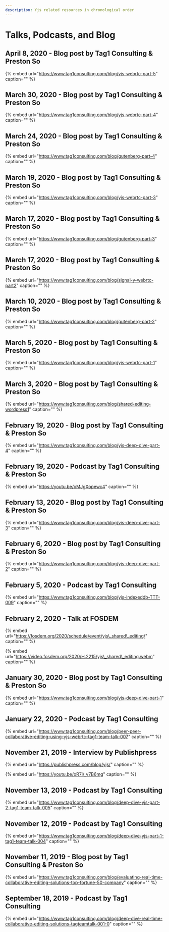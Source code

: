 ```yaml
---
description: Yjs related resources in chronological order
---
```


# Talks, Podcasts, and Blog

## April 8, 2020 - Blog post by Tag1 Consulting & Preston So

{% embed url="https://www.tag1consulting.com/blog/yjs-webrtc-part-5" caption="" %}

## March 30, 2020 - Blog post by Tag1 Consulting & Preston So

{% embed url="https://www.tag1consulting.com/blog/yjs-webrtc-part-4" caption="" %}

## March 24, 2020 - Blog post by Tag1 Consulting & Preston So

{% embed url="https://www.tag1consulting.com/blog/gutenberg-part-4" caption="" %}

## March 19, 2020 - Blog post by Tag1 Consulting & Preston So

{% embed url="https://www.tag1consulting.com/blog/yjs-webrtc-part-3" caption="" %}

## March 17, 2020 - Blog post by Tag1 Consulting & Preston So

{% embed url="https://www.tag1consulting.com/blog/gutenberg-part-3" caption="" %}

## March 17, 2020 - Blog post by Tag1 Consulting & Preston So

{% embed url="https://www.tag1consulting.com/blog/signal-y-webrtc-part2" caption="" %}

## March 10, 2020 - Blog post by Tag1 Consulting & Preston So

{% embed url="https://www.tag1consulting.com/blog/gutenberg-part-2" caption="" %}

## March 5, 2020 - Blog post by Tag1 Consulting & Preston So

{% embed url="https://www.tag1consulting.com/blog/yjs-webrtc-part-1" caption="" %}

## March 3, 2020 - Blog post by Tag1 Consulting & Preston So

{% embed url="https://www.tag1consulting.com/blog/shared-editing-wordpress1" caption="" %}

## February 19, 2020 - Blog post by Tag1 Consulting & Preston So

{% embed url="https://www.tag1consulting.com/blog/yjs-deep-dive-part-4" caption="" %}

## February 19, 2020 - Podcast by Tag1 Consulting & Preston So

{% embed url="https://youtu.be/oMJgXopewc4" caption="" %}

## February 13, 2020 - Blog post by Tag1 Consulting & Preston So

{% embed url="https://www.tag1consulting.com/blog/yjs-deep-dive-part-3" caption="" %}

## February 6, 2020 - Blog post by Tag1 Consulting & Preston So

{% embed url="https://www.tag1consulting.com/blog/yjs-deep-dive-part-2" caption="" %}

## February 5, 2020 - Podcast by Tag1 Consulting

{% embed url="https://www.tag1consulting.com/blog/yjs-indexeddb-TTT-009" caption="" %}

## February 2, 2020 - Talk at FOSDEM

{% embed url="https://fosdem.org/2020/schedule/event/yjs\_shared\_editing/" caption="" %}

{% embed url="https://video.fosdem.org/2020/H.2215/yjs\_shared\_editing.webm" caption="" %}

## January 30, 2020 - Blog post by Tag1 Consulting & Preston So

{% embed url="https://www.tag1consulting.com/blog/yjs-deep-dive-part-1" caption="" %}

## January 22, 2020 - Podcast by Tag1 Consulting

{% embed url="https://www.tag1consulting.com/blog/peer-peer-collaborative-editing-using-yjs-webrtc-tag1-team-talk-007" caption="" %}

## November 21, 2019 - Interview by Publishpress

{% embed url="https://publishpress.com/blog/yjs/" caption="" %}

{% embed url="https://youtu.be/oR7l\_v7B6mg" caption="" %}

## November 13, 2019 - Podcast by Tag1 Consulting

{% embed url="https://www.tag1consulting.com/blog/deep-dive-yjs-part-2-tag1-team-talk-005" caption="" %}

## November 12, 2019 - Podcast by Tag1 Consulting

{% embed url="https://www.tag1consulting.com/blog/deep-dive-yjs-part-1-tag1-team-talk-004" caption="" %}

## November 11, 2019 - Blog post by Tag1 Consulting & Preston So

{% embed url="https://www.tag1consulting.com/blog/evaluating-real-time-collaborative-editing-solutions-top-fortune-50-company" caption="" %}

## September 18, 2019 - Podcast by Tag1 Consulting

{% embed url="https://www.tag1consulting.com/blog/deep-dive-real-time-collaborative-editing-solutions-tagteamtalk-001-0" caption="" %}

